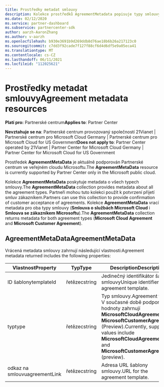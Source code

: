 ```yaml
---
title: Prostředky metadat smlouvy
description: Kolekce prostředků AgreementMetadata popisuje typy smlouvy, které mohou partneři použít k potvrzení přijetí zákazníkem.
ms.date: 02/12/2020
ms.service: partner-dashboard
ms.subservice: partnercenter-sdk
author: aarzh-AaronZhang
ms.author: v-aarzh
ms.openlocfilehash: b930e3691b9d269ddb8d76ae18b6b26a217123c0
ms.sourcegitcommit: c7dd3f92cade7f127f88cf6d4d6df5e9a05eca41
ms.translationtype: MT
ms.contentlocale: cs-CZ
ms.lasthandoff: 06/11/2021
ms.locfileid: "112025621"
---
```

# <a name="agreement-metadata-resources"></a><span data-ttu-id="271e4-103">Prostředky metadat smlouvy</span><span class="sxs-lookup"><span data-stu-id="271e4-103">Agreement metadata resources</span></span>

<span data-ttu-id="271e4-104">**Platí pro:** Partnerské centrum</span><span class="sxs-lookup"><span data-stu-id="271e4-104">**Applies to**: Partner Center</span></span>

<span data-ttu-id="271e4-105">**Nevztahuje se na**: Partnerské centrum provozovaný společností 21Vianet | Partnerské centrum pro Microsoft Cloud Germany | Partnerské centrum pro Microsoft Cloud for US Government</span><span class="sxs-lookup"><span data-stu-id="271e4-105">**Does not apply to**: Partner Center operated by 21Vianet | Partner Center for Microsoft Cloud Germany | Partner Center for Microsoft Cloud for US Government</span></span>

<span data-ttu-id="271e4-106">Prostředek **AgreementMetaData** je aktuálně podporován Partnerské centrum ve veřejném cloudu Microsoftu.</span><span class="sxs-lookup"><span data-stu-id="271e4-106">The **AgreementMetaData** resource is currently supported by Partner Center only in the Microsoft public cloud.</span></span> 

<span data-ttu-id="271e4-107">Kolekce **AgreementMetaData** poskytuje metadata o všech typech smlouvy.</span><span class="sxs-lookup"><span data-stu-id="271e4-107">The **AgreementMetaData** collection provides metadata about all the agreement types.</span></span> <span data-ttu-id="271e4-108">Partneři mohou tuto kolekci použít k potvrzení přijetí smluv zákazníkem.</span><span class="sxs-lookup"><span data-stu-id="271e4-108">Partners can use this collection to provide confirmation of customer acceptance of agreements.</span></span> <span data-ttu-id="271e4-109">Kolekce **AgreementMetaData** vrací metadata pro oba typy smlouvy (**Smlouva o službách Microsoft Cloud** i **Smlouva se zákazníkem Microsoftu**).</span><span class="sxs-lookup"><span data-stu-id="271e4-109">The **AgreementMetaData** collection returns metadata for both agreement types (**Microsoft Cloud Agreement** and **Microsoft Customer Agreement**).</span></span>

## <a name="agreementmetadata"></a><span data-ttu-id="271e4-110">AgreementMetaData</span><span class="sxs-lookup"><span data-stu-id="271e4-110">AgreementMetaData</span></span>

<span data-ttu-id="271e4-111">Vrácená metadata smlouvy zahrnují následující vlastnosti:</span><span class="sxs-lookup"><span data-stu-id="271e4-111">Agreement metadata returned includes the following properties:</span></span>

| <span data-ttu-id="271e4-112">Vlastnost</span><span class="sxs-lookup"><span data-stu-id="271e4-112">Property</span></span>      | <span data-ttu-id="271e4-113">Typ</span><span class="sxs-lookup"><span data-stu-id="271e4-113">Type</span></span>               | <span data-ttu-id="271e4-114">Description</span><span class="sxs-lookup"><span data-stu-id="271e4-114">Description</span></span>                                                                       |
|---------------|--------------------|-----------------------------------------------------------------------------------|
| <span data-ttu-id="271e4-115">ID šablony</span><span class="sxs-lookup"><span data-stu-id="271e4-115">templateId</span></span>    | <span data-ttu-id="271e4-116">řetězec</span><span class="sxs-lookup"><span data-stu-id="271e4-116">string</span></span>             | <span data-ttu-id="271e4-117">Jedinečný identifikátor šablony smlouvy</span><span class="sxs-lookup"><span data-stu-id="271e4-117">Unique identifier of an agreement template.</span></span>                                       |
| <span data-ttu-id="271e4-118">typ</span><span class="sxs-lookup"><span data-stu-id="271e4-118">type</span></span>          | <span data-ttu-id="271e4-119">řetězec</span><span class="sxs-lookup"><span data-stu-id="271e4-119">string</span></span>             | <span data-ttu-id="271e4-120">Typ smlouvy.</span><span class="sxs-lookup"><span data-stu-id="271e4-120">Agreement type.</span></span> <span data-ttu-id="271e4-121">V současné době podporované hodnoty zahrnují **MicrosoftCloudAgreement** a **MicrosoftCustomerAgreement** (Preview).</span><span class="sxs-lookup"><span data-stu-id="271e4-121">Currently, supported values include **MicrosoftCloudAgreement** and **MicrosoftCustomerAgreement** (preview).</span></span> |
| <span data-ttu-id="271e4-122">odkaz na smlouvu</span><span class="sxs-lookup"><span data-stu-id="271e4-122">agreementLink</span></span> | <span data-ttu-id="271e4-123">řetězec</span><span class="sxs-lookup"><span data-stu-id="271e4-123">string</span></span>             | <span data-ttu-id="271e4-124">Adresa URL šablony smlouvy.</span><span class="sxs-lookup"><span data-stu-id="271e4-124">URL for the agreement template.</span></span>                                                    |

